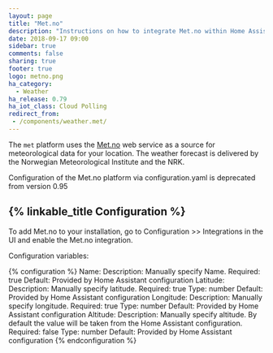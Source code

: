 ```yaml
---
layout: page
title: "Met.no"
description: "Instructions on how to integrate Met.no within Home Assistant."
date: 2018-09-17 09:00
sidebar: true
comments: false
sharing: true
footer: true
logo: metno.png
ha_category:
  - Weather
ha_release: 0.79
ha_iot_class: Cloud Polling
redirect_from:
 - /components/weather.met/
---
```


The `met` platform uses the [Met.no](https://met.no/) web service as a source for meteorological data for your location. The weather forecast is delivered by the Norwegian Meteorological Institute and the NRK.

<p class='note warning'>
  Configuration of the Met.no platform via configuration.yaml is deprecated from version 0.95 
</p>
 
## {% linkable_title Configuration %}

To add Met.no to your installation, go to Configuration >> Integrations in the UI and enable the Met.no integration.

Configuration variables:

{% configuration %}
Name: 
  Description: Manually specify Name. 
  Required: true
  Default: Provided by Home Assistant configuration
Latitude:
  Description: Manually specify latitude. 
  Required: true
  Type: number
  Default: Provided by Home Assistant configuration
Longitude:
  Description: Manually specify longitude. 
  Required: true
  Type: number
  Default: Provided by Home Assistant configuration
Altitude:
  Description: Manually specify altitude. By default the value will be taken from the Home Assistant configuration.
  Required: false
  Type: number
  Default: Provided by Home Assistant configuration
{% endconfiguration %}
